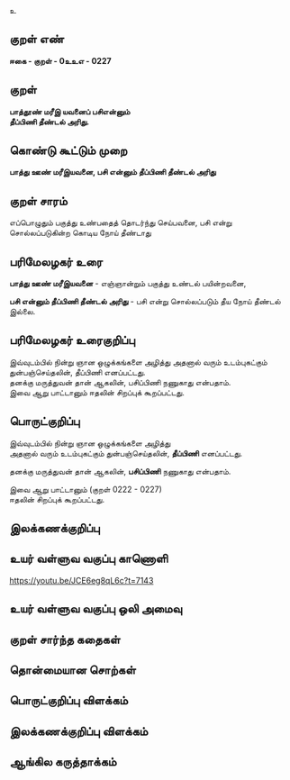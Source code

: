 உ

## குறள் எண் 

**ஈகை - குறள் - 0உஉஎ - 0227**  

## குறள் 

**பாத்தூண் மரீஇ யவனைப் பசிஎன்னும்  
தீப்பிணி தீண்டல் அரிது.** 

## கொண்டு கூட்டும் முறை

**பாத்து ஊண் மரீஇயவனை, பசி என்னும் தீப்பிணி தீண்டல் அரிது** 

## குறள் சாரம் 

எப்பொழுதும் பகுத்து உண்பதைத்  தொடர்ந்து செய்பவனை, பசி என்று சொல்லப்படுகின்ற கொடிய நோய் தீண்டாது 

## பரிமேலழகர் உரை

**பாத்து ஊண் மரீஇயவனை** - எஞ்ஞான்றும் பகுத்து உண்டல் பயின்றவனை,  

**பசி என்னும் தீப்பிணி தீண்டல் அரிது** - பசி என்று சொல்லப்படும் தீய நோய் தீண்டல் இல்லை.

## பரிமேலழகர் உரைகுறிப்பு   

இவ்வுடம்பில் நின்று ஞான ஒழுக்கங்களை அழித்து அதனால் வரும் உடம்புகட்கும் துன்பஞ்செய்தலின், தீப்பிணி எனப்பட்டது.  
தனக்கு மருத்துவன் தான் ஆகலின், பசிப்பிணி நணுகாது என்பதாம்.  
இவை ஆறு பாட்டானும் ஈதலின் சிறப்புக் கூறப்பட்டது.  

## பொருட்குறிப்பு 

இவ்வுடம்பில் நின்று ஞான ஒழுக்கங்களை அழித்து  
அதனால் வரும் உடம்புகட்கும் துன்பஞ்செய்தலின், **தீப்பிணி** எனப்பட்டது.   

தனக்கு மருத்துவன் தான் ஆகலின், **பசிப்பிணி** நணுகாது என்பதாம்.   

இவை ஆறு பாட்டானும் (குறள் 0222 - 0227)  
ஈதலின் சிறப்புக் கூறப்பட்டது.  

## இலக்கணக்குறிப்பு  


## உயர் வள்ளுவ வகுப்பு காணொளி

https://youtu.be/JCE6eg8qL6c?t=7143

## உயர் வள்ளுவ வகுப்பு ஒலி அமைவு 

 
## குறள் சார்ந்த கதைகள் 


## தொன்மையான சொற்கள்


## பொருட்குறிப்பு விளக்கம்


## இலக்கணக்குறிப்பு விளக்கம்


## ஆங்கில கருத்தாக்கம் 


